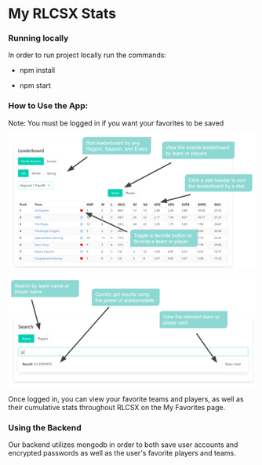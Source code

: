 # My RLCSX Stats


### Running locally

In order to run project locally run the commands:

- npm install

- npm start

### How to Use the App:

Note: You must be logged in if you want your favorites to be saved

<p align="center">
  <img src="diagrams\Leaderboard Features.PNG" title="hover text">
</p>

<p align="center">
  <img src="diagrams\Search Features.PNG" title="hover text">
</p>

Once logged in, you can view your favorite teams and players, as well as their cumulative stats throughout RLCSX on the My Favorites page.

### Using the Backend

Our backend utilizes mongodb in order to both save user accounts and encrypted passwords as well as the user's favorite players and teams.  
